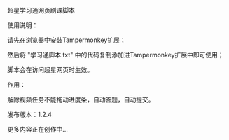 超星学习通网页刷课脚本

使用说明：

请先在浏览器中安装Tampermonkey扩展；

然后将 "学习通脚本.txt" 中的代码复制添加进Tampermonkey扩展中即可使用；

脚本会在访问超星网页时生效。

作用：

解除视频任务不能拖动进度条，自动答题，自动提交。

发布版本：1.2.4

更多内容正在创作中...
